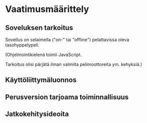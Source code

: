 # Vaatimusmäärittely


## Soveluksen tarkoitus
Sovellus on selaimella ("on-" tai "offline") pelattavissa oleva tasohyppelypeli.

(Ohjelmointikielenä toimii JavaScript.

Tarkoitus olisi pärjätä ilman valmiita pelimoottoreita ym. kehyksiä.)

## Käyttöliittymäluonnos


## Perusversion tarjoama toiminnallisuus




## Jatkokehitysideoita

